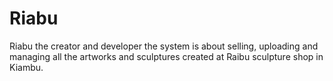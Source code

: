 # Riabu
Riabu the creator and developer
the system is about selling, uploading and managing all the artworks and sculptures created at Raibu sculpture shop in Kiambu.
